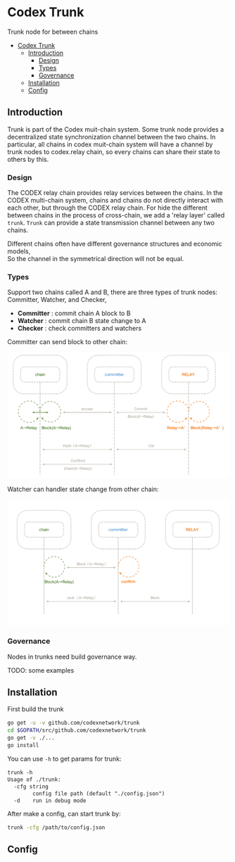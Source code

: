 # Codex Trunk
Trunk node for between chains

- [Codex Trunk](#codex-trunk)
  - [Introduction](#introduction)
    - [Design](#design)
    - [Types](#types)
    - [Governance](#governance)
  - [Installation](#installation)
  - [Config](#config)


## Introduction

Trunk is part of the Codex muit-chain system. 
Some trunk node provides a decentralized state synchronization channel between the two chains. 
In particular, all chains in codex muit-chain system will have a channel by trunk nodes to codex.relay chain, so every chains can share their state to others by this.

### Design

The CODEX relay chain provides relay services between the chains. 
In the CODEX multi-chain system, chains and chains do not directly interact with each other, but through the CODEX relay chain. 
For hide the different between chains in the process of cross-chain, we add a 'relay layer' called `trunk`.
`Trunk` can provide a state transmission channel between any two chains.

Different chains often have different governance structures and economic models,  
So the channel in the symmetrical direction will not be equal.

### Types

Support two chains called A and B, there are three types of trunk nodes: Committer, Watcher, and Checker,

- **Committer** : commit chain A block to B
- **Watcher** : commit chain B state change to A
- **Checker** : check committers and watchers

Committer can send block to other chain:

![committer](doc/pic5.png)

Watcher can handler state change from other chain:

![watcher](doc/pic6.png)


### Governance

Nodes in trunks need build governance way. 

TODO: some examples

## Installation

First build the trunk

```bash
go get -u -v github.com/codexnetwork/trunk
cd $GOPATH/src/github.com/codexnetwork/trunk
go get -v ./...
go install
```

You can use `-h` to get params for trunk:

```
trunk -h
Usage of ./trunk:
  -cfg string
    	config file path (default "./config.json")
  -d	run in debug mode
```

After make a config, can start trunk by:

```bash
trunk -cfg /path/to/config.json
```

## Config